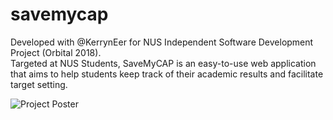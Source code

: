 # savemycap
Developed with @KerrynEer for NUS Independent Software Development Project (Orbital 2018).  
Targeted at NUS Students, SaveMyCAP is an easy-to-use web application that aims to help students keep track of their academic results and facilitate target setting.

![Project Poster](https://i.ibb.co/BnfYD8y/Save-My-CAP-3-1.jpg)
